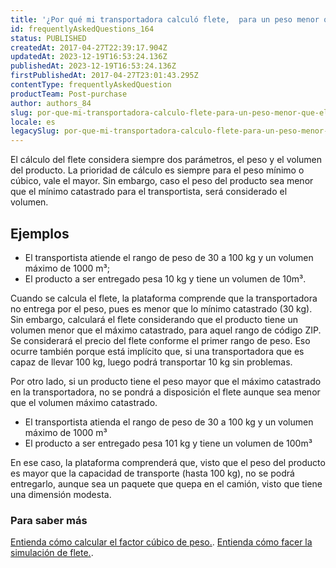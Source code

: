```yaml
---
title: '¿Por qué mi transportadora calculó flete,  para un peso menor que el mínimo configurado?'
id: frequentlyAskedQuestions_164
status: PUBLISHED
createdAt: 2017-04-27T22:39:17.904Z
updatedAt: 2023-12-19T16:53:24.136Z
publishedAt: 2023-12-19T16:53:24.136Z
firstPublishedAt: 2017-04-27T23:01:43.295Z
contentType: frequentlyAskedQuestion
productTeam: Post-purchase
author: authors_84
slug: por-que-mi-transportadora-calculo-flete-para-un-peso-menor-que-el-minimo-configurado
locale: es
legacySlug: por-que-mi-transportadora-calculo-flete-para-un-peso-menor-que-el-minimo-configurado
---
```


El cálculo del flete considera siempre dos parámetros, el peso y el volumen del producto. La prioridad de cálculo es siempre para el peso mínimo o cúbico, vale el mayor. Sin embargo, caso el peso del producto sea menor que el mínimo catastrado para el transportista, será considerado el volumen.

## Ejemplos

- El transportista atiende el rango de peso de 30 a 100 kg y un volumen máximo de 1000 m³;
- El producto a ser entregado pesa 10 kg y tiene un volumen de 10m³.

Cuando se calcula el flete, la plataforma comprende que la transportadora no entrega por el peso, pues es menor que lo mínimo catastrado (30 kg). Sin embargo, calculará el flete considerando que el producto tiene un volumen menor que el máximo catastrado, para aquel rango de código ZIP. Se considerará el precio del flete conforme el primer rango de peso. Eso ocurre también porque está implícito que, si una transportadora que es capaz de llevar 100 kg, luego podrá transportar 10 kg sin problemas.

Por otro lado, si un producto tiene el peso mayor que el máximo catastrado en la transportadora, no se pondrá a disposición el flete aunque sea menor que el volumen máximo catastrado.

- El transportista atienda el rango de peso de 30 a 100 kg y un volumen máximo de 1000 m³
- El producto a ser entregado pesa 101 kg y tiene un volumen de 100m³

En ese caso, la plataforma comprenderá que, visto que el peso del producto es mayor que la capacidad de transporte (hasta 100 kg), no se podrá entregarlo, aunque sea un paquete que quepa en el camión, visto que tiene una dimensión modesta.

### Para saber más

[Entienda cómo calcular el factor cúbico de peso.](/es/tutorial/como-se-calcula-el-peso-cubico/).
[Entienda cómo facer la simulación de flete.](/es/tutorial/simulacion-de-flete/).

